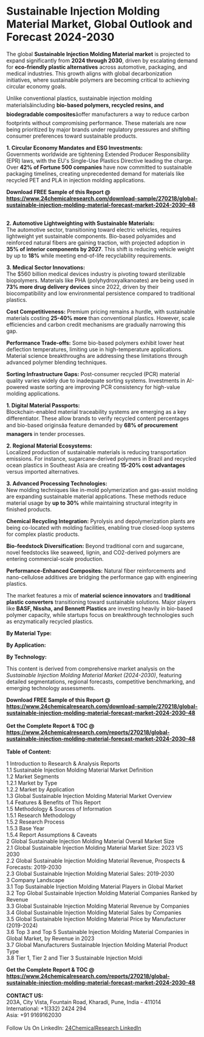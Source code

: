 <h1>Sustainable Injection Molding Material Market, Global Outlook and Forecast 2024-2030</h1><p>The global <strong>Sustainable Injection Molding Material market</strong> is projected to expand significantly from <strong>2024 through 2030</strong>, driven by escalating demand for <strong>eco-friendly plastic alternatives</strong> across automotive, packaging, and medical industries. This growth aligns with global decarbonization initiatives, where sustainable polymers are becoming critical to achieving circular economy goals.</p><p>Unlike conventional plastics, sustainable injection molding materialsâincluding <strong>bio-based polymers, recycled resins, and biodegradable composites</strong>âoffer manufacturers a way to reduce carbon footprints without compromising performance. These materials are now being prioritized by major brands under regulatory pressures and shifting consumer preferences toward sustainable products.</p><p><strong>1. Circular Economy Mandates and ESG Investments:</strong><br>
Governments worldwide are tightening Extended Producer Responsibility (EPR) laws, with the EU's Single-Use Plastics Directive leading the charge. Over <strong>42% of Fortune 500 companies</strong> have now committed to sustainable packaging timelines, creating unprecedented demand for materials like recycled PET and PLA in injection molding applications.</p><div><b>Download FREE Sample of this Report @ 
            <a href="https://www.24chemicalresearch.com/download-sample/270218/global-sustainable-injection-molding-material-forecast-market-2024-2030-48">
            https://www.24chemicalresearch.com/download-sample/270218/global-sustainable-injection-molding-material-forecast-market-2024-2030-48</a></b></div><br><p><strong>2. Automotive Lightweighting with Sustainable Materials:</strong><br>
The automotive sector, transitioning toward electric vehicles, requires lightweight yet sustainable components. Bio-based polyamides and reinforced natural fibers are gaining traction, with projected adoption in <strong>35% of interior components by 2027</strong>. This shift is reducing vehicle weight by up to <strong>18%</strong> while meeting end-of-life recyclability requirements.</p><p><strong>3. Medical Sector Innovations:</strong><br>
The $560 billion medical devices industry is pivoting toward sterilizable biopolymers. Materials like PHA (polyhydroxyalkanoates) are being used in <strong>73% more drug delivery devices</strong> since 2022, driven by their biocompatibility and low environmental persistence compared to traditional plastics.</p><p><strong>Cost Competitiveness:</strong> Premium pricing remains a hurdle, with sustainable materials costing <strong>25-40% more</strong> than conventional plastics. However, scale efficiencies and carbon credit mechanisms are gradually narrowing this gap.</p><p><strong>Performance Trade-offs:</strong> Some bio-based polymers exhibit lower heat deflection temperatures, limiting use in high-temperature applications. Material science breakthroughs are addressing these limitations through advanced polymer blending techniques.</p><p><strong>Sorting Infrastructure Gaps:</strong> Post-consumer recycled (PCR) material quality varies widely due to inadequate sorting systems. Investments in AI-powered waste sorting are improving PCR consistency for high-value molding applications.</p><p><strong>1. Digital Material Passports:</strong><br>
Blockchain-enabled material traceability systems are emerging as a key differentiator. These allow brands to verify recycled content percentages and bio-based originsâa feature demanded by <strong>68% of procurement managers</strong> in tender processes.</p><p><strong>2. Regional Material Ecosystems:</strong><br>
Localized production of sustainable materials is reducing transportation emissions. For instance, sugarcane-derived polymers in Brazil and recycled ocean plastics in Southeast Asia are creating <strong>15-20% cost advantages</strong> versus imported alternatives.</p><p><strong>3. Advanced Processing Technologies:</strong><br>
New molding techniques like in-mold polymerization and gas-assist molding are expanding sustainable material applications. These methods reduce material usage by <strong>up to 30%</strong> while maintaining structural integrity in finished products.</p><p><strong>Chemical Recycling Integration:</strong> Pyrolysis and depolymerization plants are being co-located with molding facilities, enabling true closed-loop systems for complex plastic products.</p><p><strong>Bio-feedstock Diversification:</strong> Beyond traditional corn and sugarcane, novel feedstocks like seaweed, lignin, and CO2-derived polymers are entering commercial-scale production.</p><p><strong>Performance-Enhanced Composites:</strong> Natural fiber reinforcements and nano-cellulose additives are bridging the performance gap with engineering plastics.</p><p>The market features a mix of <strong>material science innovators</strong> and <strong>traditional plastic converters</strong> transitioning toward sustainable solutions. Major players like <strong>BASF, Nissha, and Bennett Plastics</strong> are investing heavily in bio-based polymer capacity, while startups focus on breakthrough technologies such as enzymatically recycled plastics.</p><p><strong>By Material Type:</strong></p><p><strong>By Application:</strong></p><p><strong>By Technology:</strong></p><p>This content is derived from comprehensive market analysis on the <em>Sustainable Injection Molding Material Market (2024-2030)</em>, featuring detailed segmentations, regional forecasts, competitive benchmarking, and emerging technology assessments.</p><div><b>Download FREE Sample of this Report @ 
            <a href="https://www.24chemicalresearch.com/download-sample/270218/global-sustainable-injection-molding-material-forecast-market-2024-2030-48">
            https://www.24chemicalresearch.com/download-sample/270218/global-sustainable-injection-molding-material-forecast-market-2024-2030-48</a></b></div><br><div><b>Get the Complete Report & TOC @ 
            <a href="https://www.24chemicalresearch.com/reports/270218/global-sustainable-injection-molding-material-forecast-market-2024-2030-48">
            https://www.24chemicalresearch.com/reports/270218/global-sustainable-injection-molding-material-forecast-market-2024-2030-48</a></b></div><br>
            <b>Table of Content:</b><p>1 Introduction to Research & Analysis Reports<br />
    1.1 Sustainable Injection Molding Material Market Definition<br />
    1.2 Market Segments<br />
        1.2.1 Market by Type<br />
        1.2.2 Market by Application<br />
    1.3 Global Sustainable Injection Molding Material Market Overview<br />
    1.4 Features & Benefits of This Report<br />
    1.5 Methodology & Sources of Information<br />
        1.5.1 Research Methodology<br />
        1.5.2 Research Process<br />
        1.5.3 Base Year<br />
        1.5.4 Report Assumptions & Caveats<br />
2 Global Sustainable Injection Molding Material Overall Market Size<br />
    2.1 Global Sustainable Injection Molding Material Market Size: 2023 VS 2030<br />
    2.2 Global Sustainable Injection Molding Material Revenue, Prospects & Forecasts: 2019-2030<br />
    2.3 Global Sustainable Injection Molding Material Sales: 2019-2030<br />
3 Company Landscape<br />
    3.1 Top Sustainable Injection Molding Material Players in Global Market<br />
    3.2 Top Global Sustainable Injection Molding Material Companies Ranked by Revenue<br />
    3.3 Global Sustainable Injection Molding Material Revenue by Companies<br />
    3.4 Global Sustainable Injection Molding Material Sales by Companies<br />
    3.5 Global Sustainable Injection Molding Material Price by Manufacturer (2019-2024)<br />
    3.6 Top 3 and Top 5 Sustainable Injection Molding Material Companies in Global Market, by Revenue in 2023<br />
    3.7 Global Manufacturers Sustainable Injection Molding Material Product Type<br />
    3.8 Tier 1, Tier 2 and Tier 3 Sustainable Injection Moldi</p><div><b>Get the Complete Report & TOC @ 
            <a href="https://www.24chemicalresearch.com/reports/270218/global-sustainable-injection-molding-material-forecast-market-2024-2030-48">
            https://www.24chemicalresearch.com/reports/270218/global-sustainable-injection-molding-material-forecast-market-2024-2030-48</a></b></div><br><b>CONTACT US:</b><br>
            203A, City Vista, Fountain Road, Kharadi, Pune, India - 411014<br>
            International: +1(332) 2424 294<br>
            Asia: +91 9169162030 <br><br>
            Follow Us On LinkedIn: <a href="https://www.linkedin.com/company/24chemicalresearch/">24ChemicalResearch LinkedIn</a>